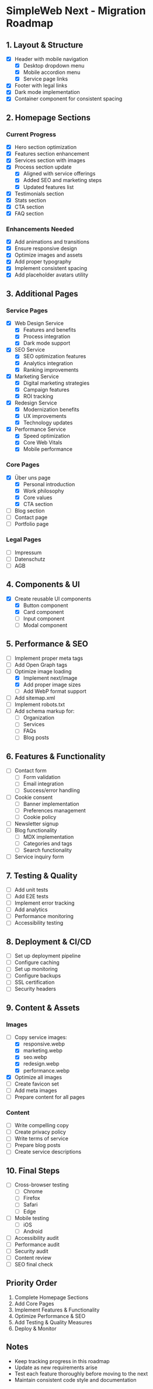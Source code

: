 # SimpleWeb Next - Migration Roadmap

## 1. Layout & Structure 
- [x] Header with mobile navigation
  - [x] Desktop dropdown menu
  - [x] Mobile accordion menu
  - [x] Service page links
- [x] Footer with legal links
- [x] Dark mode implementation
- [x] Container component for consistent spacing

## 2. Homepage Sections 
### Current Progress
- [x] Hero section optimization
- [x] Features section enhancement
- [x] Services section with images
- [x] Process section update
  - [x] Aligned with service offerings
  - [x] Added SEO and marketing steps
  - [x] Updated features list
- [x] Testimonials section
- [x] Stats section
- [x] CTA section
- [x] FAQ section

### Enhancements Needed
- [x] Add animations and transitions
- [x] Ensure responsive design
- [x] Optimize images and assets
- [x] Add proper typography
- [x] Implement consistent spacing
- [x] Add placeholder avatars utility

## 3. Additional Pages
### Service Pages
- [x] Web Design Service
  - [x] Features and benefits
  - [x] Process integration
  - [x] Dark mode support
- [x] SEO Service
  - [x] SEO optimization features
  - [x] Analytics integration
  - [x] Ranking improvements
- [x] Marketing Service
  - [x] Digital marketing strategies
  - [x] Campaign features
  - [x] ROI tracking
- [x] Redesign Service
  - [x] Modernization benefits
  - [x] UX improvements
  - [x] Technology updates
- [x] Performance Service
  - [x] Speed optimization
  - [x] Core Web Vitals
  - [x] Mobile performance

### Core Pages
- [x] Über uns page
  - [x] Personal introduction
  - [x] Work philosophy
  - [x] Core values
  - [x] CTA section
- [ ] Blog section
- [ ] Contact page
- [ ] Portfolio page

### Legal Pages
- [ ] Impressum
- [ ] Datenschutz
- [ ] AGB

## 4. Components & UI
- [x] Create reusable UI components
  - [x] Button component
  - [x] Card component
  - [ ] Input component
  - [ ] Modal component

## 5. Performance & SEO
- [ ] Implement proper meta tags
- [ ] Add Open Graph tags
- [ ] Optimize image loading
  - [x] Implement next/image
  - [x] Add proper image sizes
  - [ ] Add WebP format support
- [ ] Add sitemap.xml
- [ ] Implement robots.txt
- [ ] Add schema markup for:
  - [ ] Organization
  - [ ] Services
  - [ ] FAQs
  - [ ] Blog posts

## 6. Features & Functionality
- [ ] Contact form
  - [ ] Form validation
  - [ ] Email integration
  - [ ] Success/error handling
- [ ] Cookie consent
  - [ ] Banner implementation
  - [ ] Preferences management
  - [ ] Cookie policy
- [ ] Newsletter signup
- [ ] Blog functionality
  - [ ] MDX implementation
  - [ ] Categories and tags
  - [ ] Search functionality
- [ ] Service inquiry form

## 7. Testing & Quality
- [ ] Add unit tests
- [ ] Add E2E tests
- [ ] Implement error tracking
- [ ] Add analytics
- [ ] Performance monitoring
- [ ] Accessibility testing

## 8. Deployment & CI/CD
- [ ] Set up deployment pipeline
- [ ] Configure caching
- [ ] Set up monitoring
- [ ] Configure backups
- [ ] SSL certification
- [ ] Security headers

## 9. Content & Assets
### Images
- [ ] Copy service images:
  - [x] responsive.webp
  - [x] marketing.webp
  - [x] seo.webp
  - [x] redesign.webp
  - [x] performance.webp
- [x] Optimize all images
- [ ] Create favicon set
- [ ] Add meta images
- [ ] Prepare content for all pages

### Content
- [ ] Write compelling copy
- [ ] Create privacy policy
- [ ] Write terms of service
- [ ] Prepare blog posts
- [ ] Create service descriptions

## 10. Final Steps
- [ ] Cross-browser testing
  - [ ] Chrome
  - [ ] Firefox
  - [ ] Safari
  - [ ] Edge
- [ ] Mobile testing
  - [ ] iOS
  - [ ] Android
- [ ] Accessibility audit
- [ ] Performance audit
- [ ] Security audit
- [ ] Content review
- [ ] SEO final check

## Priority Order
1. Complete Homepage Sections
2. Add Core Pages
3. Implement Features & Functionality
4. Optimize Performance & SEO
5. Add Testing & Quality Measures
6. Deploy & Monitor

## Notes
- Keep tracking progress in this roadmap
- Update as new requirements arise
- Test each feature thoroughly before moving to the next
- Maintain consistent code style and documentation